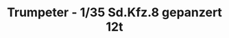 ---
layout: product
title: "Trumpeter - 1/35 Sd.Kfz.8 gepanzert 12t"
price: "5600" 
desc: "N/A"
img_path: "/assets/img/TRU01584.jpg"
brand: "N/A"
available: false
special_offer: false
new: false
soon: false
cat: "010000"
subcat: "013400"
subsubcat: "0N/A"
sifra: "TRU01584"
popular: false
---